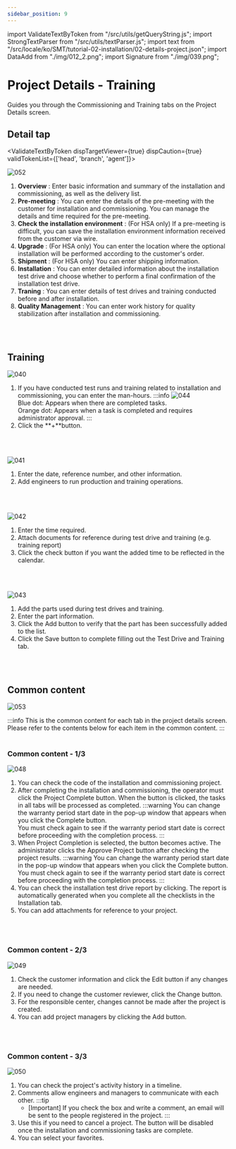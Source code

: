 ```yaml
---
sidebar_position: 9
---
```


import ValidateTextByToken from "/src/utils/getQueryString.js";
import StrongTextParser from "/src/utils/textParser.js";
import text from "/src/locale/ko/SMT/tutorial-02-installation/02-details-project.json";
import DataAdd from "./img/012_2.png";
import Signature from "./img/039.png";

# Project Details - Training

Guides you through the Commissioning and Training tabs on the Project Details screen.

## Detail tap

<ValidateTextByToken dispTargetViewer={true} dispCaution={true} validTokenList={['head', 'branch', 'agent']}>

![052](./img/052.png)
1. **Overview** : Enter basic information and summary of the installation and commissioning, as well as the delivery list.
1. **Pre-meeting** : You can enter the details of the pre-meeting with the customer for installation and commissioning. You can manage the details and time required for the pre-meeting.
1. **Check the installation environment** : (For HSA only) If a pre-meeting is difficult, you can save the installation environment information received from the customer via wire.
1. **Upgrade** : (For HSA only) You can enter the location where the optional installation will be performed according to the customer's order.
1. **Shipment** : (For HSA only) You can enter shipping information.
1. **Installation** : You can enter detailed information about the installation test drive and choose whether to perform a final confirmation of the installation test drive.
1. **Traning** : You can enter details of test drives and training conducted before and after installation.
1. **Quality Management** : You can enter work history for quality stabilization after installation and commissioning.
<br/>
<br/>

## Training
![040](./img/040.png)

1. If you have conducted test runs and training related to installation and commissioning, you can enter the man-hours.
    :::info
    ![044](./img/044.png)
    <br/>Blue dot: Appears when there are completed tasks.
    <br/>Orange dot: Appears when a task is completed and requires administrator approval.
    :::
1. Click the **+**button.
<br/>
<br/>

![041](./img/041.png)

1. Enter the date, reference number, and other information.
1. Add engineers to run production and training operations.
<br/>
<br/>

![042](./img/042.png)

1. Enter the time required.
1. Attach documents for reference during test drive and training (e.g. training report)
1. Click the check button if you want the added time to be reflected in the calendar.
<br/>
<br/>

![043](./img/043.png)

1. Add the parts used during test drives and training.
1. Enter the part information. 
1. Click the Add button to verify that the part has been successfully added to the list.
1. Click the Save button to complete filling out the Test Drive and Training tab.
<br/>
<br/>

## Common content

![053](./img/053.png)

:::info
    This is the common content for each tab in the project details screen. Please refer to the contents below for each item in the common content.
:::
<br/>
<br/>

### Common content - 1/3

![048](./img/048.png)

1. You can check the code of the installation and commissioning project.
1. After completing the installation and commissioning, the operator must click the Project Complete button. When the button is clicked, the tasks in all tabs will be processed as completed.
    :::warning
     You can change the warranty period start date in the pop-up window that appears when you click the Complete button.
    <br/>You must check again to see if the warranty period start date is correct before proceeding with the completion process.
    :::
1. When Project Completion is selected, the button becomes active. The administrator clicks the Approve Project button after checking the project results.
    :::warning
     You can change the warranty period start date in the pop-up window that appears when you click the Complete button.
    <br/>You must check again to see if the warranty period start date is correct before proceeding with the completion process.
    :::
1. You can check the installation test drive report by clicking. The report is automatically generated when you complete all the checklists in the Installation tab.
1. You can add attachments for reference to your project.
<br/>
<br/>

### Common content - 2/3

![049](./img/049.png)

1. Check the customer information and click the Edit button if any changes are needed.
1. If you need to change the customer reviewer, click the Change button.
1. For the responsible center, changes cannot be made after the project is created.
1. You can add project managers by clicking the Add button.
<br/>
<br/>

### Common content - 3/3

![050](./img/050.png)

1. You can check the project's activity history in a timeline.
1. Comments allow engineers and managers to communicate with each other.
    :::tip
    - [Important] If you check the box and write a comment, an email will be sent to the people registered in the project.
    :::
1. Use this if you need to cancel a project. The button will be disabled once the installation and commissioning tasks are complete.
1. You can select your favorites.
</ValidateTextByToken>




